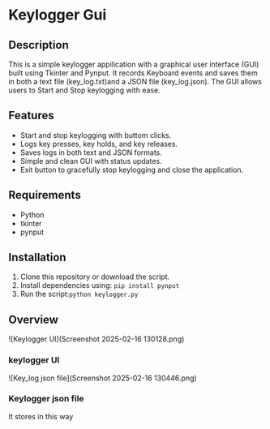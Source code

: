 # Keylogger Gui
 
##  Description

This is a simple keylogger appilication with a graphical user interface (GUI) built 
using Tkinter and Pynput. It records Keyboard events and saves them in both a text file (key_log.txt)and a JSON file (key_log.json). The GUI allows users to  Start and Stop keylogging with ease.


Features 
 -
- Start and stop keylogging with buttom clicks.
- Logs key presses, key holds, and key releases.
- Saves logs in both text and JSON formats.
- Simple and clean GUI with status updates.
- Exit button to gracefully stop keylogging and close the application.


## Requirements

- Python
- tkinter
- pynput

## Installation
1. Clone this repository or download the script.
2. Install dependencies using:
   ```pip install pynput``` 
3. Run the script:```python keylogger.py```

## Overview
![Keylogger UI](Screenshot 2025-02-16 130128.png)
### keylogger UI
![Key_log json file](Screenshot 2025-02-16 130446.png)
### Keylogger json file  
It stores in this way 